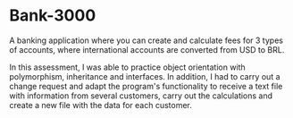 # Bank-3000

A banking application where you can create and calculate fees for 3 types of accounts, where international accounts are converted from USD to BRL.

In this assessment, I was able to practice object orientation with polymorphism, inheritance and interfaces.
 In addition, I had to carry out a change request and adapt the program's functionality to receive a text file with information from several customers,
 carry out the calculations and create a new file with the data for each customer.
